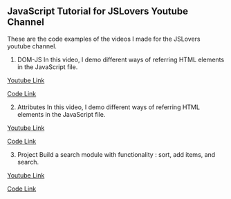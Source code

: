 ## JavaScript Tutorial for JSLovers Youtube Channel
These are the code examples of the videos I made for the JSLovers youtube channel.

1. DOM-JS
In this video, I demo different ways of referring HTML elements in the JavaScript file.

[Youtube Link](https://youtu.be/LJuXmTVpVmo)

[Code Link](https://github.com/Neha/javascript-tutorials/tree/master/01.DOM-JS)

2. Attributes
In this video, I demo different ways of referring HTML elements in the JavaScript file.

[Youtube Link](https://www.youtube.com/watch?v=MwrNrqEHr5A)

[Code Link](https://github.com/Neha/javascript-tutorials/tree/master/02.attributes)

3. Project
Build a search module with functionality : sort, add items, and search.

[Youtube Link]()

[Code Link](https://github.com/Neha/javascript-tutorials/tree/master/projects/search)



